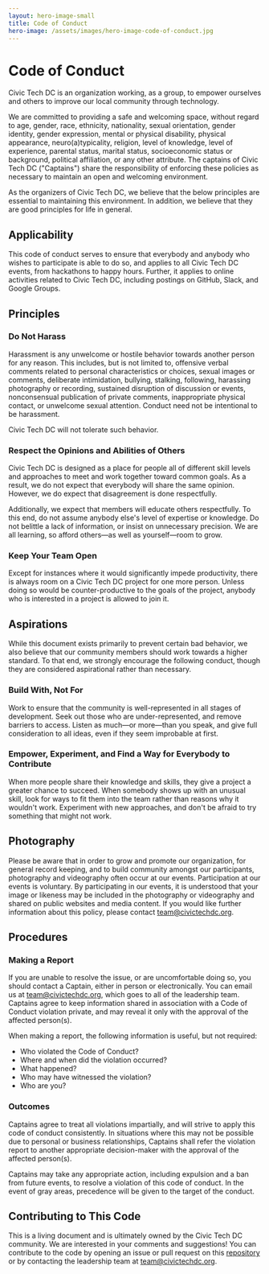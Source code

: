```yaml
---
layout: hero-image-small
title: Code of Conduct
hero-image: /assets/images/hero-image-code-of-conduct.jpg
---
```


# Code of Conduct

Civic Tech DC is an organization working, as a group, to empower ourselves and others to improve our local community through technology.

We are committed to providing a safe and welcoming space, without regard to age, gender, race, ethnicity, nationality, sexual orientation, gender identity, gender expression, mental or physical disability, physical appearance, neuro(a)typicality, religion, level of knowledge, level of experience, parental status, marital status, socioeconomic status or background, political affiliation, or any other attribute. The captains of Civic Tech DC ("Captains") share the responsibility of enforcing these policies as necessary to maintain an open and welcoming environment.

As the organizers of Civic Tech DC, we believe that the below principles are essential to maintaining this environment. In addition, we believe that they are good principles for life in general.

## Applicability

This code of conduct serves to ensure that everybody and anybody who wishes to participate is able to do so, and applies to all Civic Tech DC events, from hackathons to happy hours. Further, it applies to online activities related to Civic Tech DC, including postings on GitHub, Slack, and Google Groups.

## Principles

### Do Not Harass

Harassment is any unwelcome or hostile behavior towards another person for any reason. This includes, but is not limited to, offensive verbal comments related to personal characteristics or choices, sexual images or comments, deliberate intimidation, bullying, stalking, following, harassing photography or recording, sustained disruption of discussion or events, nonconsensual publication of private comments, inappropriate physical contact, or unwelcome sexual attention. Conduct need not be intentional to be harassment.

Civic Tech DC will not tolerate such behavior.

### Respect the Opinions and Abilities of Others

Civic Tech DC is designed as a place for people all of different skill levels and approaches to meet and work together toward common goals. As a result, we do not expect that everybody will share the same opinion. However, we do expect that disagreement is done respectfully.

Additionally, we expect that members will educate others respectfully. To this end, do not assume anybody else's level of expertise or knowledge. Do not belittle a lack of information, or insist on unnecessary precision. We are all learning, so afford others—as well as yourself—room to grow.

### Keep Your Team Open

Except for instances where it would significantly impede productivity, there is always room on a Civic Tech DC project for one more person. Unless doing so would be counter-productive to the goals of the project, anybody who is interested in a project is allowed to join it.

## Aspirations

While this document exists primarily to prevent certain bad behavior, we also believe that our community members should work towards a higher standard. To that end, we strongly encourage the following conduct, though they are considered aspirational rather than necessary.

### Build With, Not For

Work to ensure that the community is well-represented in all stages of development. Seek out those who are under-represented, and remove barriers to access. Listen as much—or more—than you speak, and give full consideration to all ideas, even if they seem improbable at first.

### Empower, Experiment, and Find a Way for Everybody to Contribute

When more people share their knowledge and skills, they give a project a greater chance to succeed. When somebody shows up with an unusual skill, look for ways to fit them into the team rather than reasons why it wouldn't work. Experiment with new approaches, and don't be afraid to try something that might not work.

## Photography

Please be aware that in order to grow and promote our organization, for general record keeping, and to build community amongst our participants, photography and videography often occur at our events. Participation at our events is voluntary. By participating in our events, it is understood that your image or likeness may be included in the photography or videography and shared on public websites and media content. If you would like further information about this policy, please contact <team@civictechdc.org>.

## Procedures

### Making a Report

If you are unable to resolve the issue, or are uncomfortable doing so, you should contact a Captain, either in person or electronically. You can email us at <team@civictechdc.org>, which goes to all of the leadership team. Captains agree to keep information shared in association with a Code of Conduct violation private, and may reveal it only with the approval of the affected person(s).

When making a report, the following information is useful, but not required:

- Who violated the Code of Conduct?
- Where and when did the violation occurred?
- What happened?
- Who may have witnessed the violation?
- Who are you?

### Outcomes

Captains agree to treat all violations impartially, and will strive to apply this code of conduct consistently. In situations where this may not be possible due to personal or business relationships, Captains shall refer the violation report to another appropriate decision-maker with the approval of the affected person(s).

Captains may take any appropriate action, including expulsion and a ban from future events, to resolve a violation of this code of conduct. In the event of gray areas, precedence will be given to the target of the conduct.

## Contributing to This Code

This is a living document and is ultimately owned by the Civic Tech DC community. We are interested in your comments and suggestions! You can contribute to the code by opening an issue or pull request on this [repository](https://github.com/civictechdc/codefordc-website) or by contacting the leadership team at <team@civictechdc.org>.
